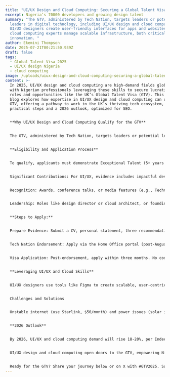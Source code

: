 ```yaml
---
title: "UI/UX Design and Cloud Computing: Securing a Global Talent Visa in 2025"
excerpt: Nigeria’s 70000 developers and growing design talent
summary: "The GTV, administered by Tech Nation, targets leaders or potential
  leaders in digital technology, including UI/UX design and cloud computing.
  UI/UX designers create user-friendly interfaces for apps and websites, while
  cloud computing experts manage scalable infrastructure, both critical to tech
  innovation. "
author: Ekemini Thompson
date: 2025-07-21T00:21:50.939Z
draft: false
tags:
  - Global Talent Visa 2025
  - UI/UX design Nigeria
  - cloud computing
image: /uploads/uiux-design-and-cloud-computing-securing-a-global-talent-visa-in-2025.jpg
content: >-
  In 2025, UI/UX design and cloud computing are high-demand fields globally,
  with Nigerian professionals leveraging these skills to secure lucrative remote
  roles and opportunities like the UK’s Global Talent Visa (GTV). This 500-word
  blog explores how expertise in UI/UX design and cloud computing can unlock the
  GTV, offering a pathway to work in the UK’s thriving tech ecosystem, with
  practical steps and a 2026 outlook, optimized for SEO.


  **Why UI/UX Design and Cloud Computing Qualify for the GTV**


  The GTV, administered by Tech Nation, targets leaders or potential leaders in digital technology, including UI/UX design and cloud computing. UI/UX designers create user-friendly interfaces for apps and websites, while cloud computing experts manage scalable infrastructure, both critical to tech innovation. Nigeria’s 70,000+ developers and growing design talent, per Jobberman, position professionals to meet GTV criteria. The visa’s appeal lies in its flexibility—no employer sponsorship, up to five years of UK residency, and family inclusion—making it ideal for Nigerians earning $2,000-$6,000/month remotely in UI/UX roles.


  **Eligibility and Application Process**


  To qualify, applicants must demonstrate Exceptional Talent (5+ years as a recognized leader) or Exceptional Promise (emerging talent with <5 years). UI/UX designers and cloud computing professionals can apply by showcasing:


  Significant Contributions: For UI/UX, evidence includes impactful designs for fintech apps like Opay or healthtech platforms, backed by user feedback or A/B testing results. For cloud computing, highlight deployments on AWS or Azure for startups, per Immigram.


  Recognition: Awards, conference talks, or media features (e.g., TechCabal articles) validate expertise. Cloud certifications like AWS Solutions Architect add weight.


  Leadership: Roles like design director or cloud architect, or founding a tech startup, strengthen cases, per Tech Nation.


  **Steps to Apply:**


  Prepare Evidence: Submit a CV, personal statement, three recommendation letters from industry leaders, and up to 10 documents (e.g., portfolio links, GitHub for cloud projects, or Figma designs). Nigerians can highlight local impact, like designing apps for Lagos startups.


  Tech Nation Endorsement: Apply via the Home Office portal (post-August 2024 process). Standard processing takes 8 weeks; fast-track, 3 weeks. Cost: £766 plus £1,035/year healthcare surcharge.


  Visa Application: Post-endorsement, apply within three months. No coding skills are needed for UI/UX, debunking myths that GTV is programmer-exclusive.


  **Leveraging UI/UX and Cloud Skills**


  UI/UX designers use tools like Figma to create scalable, user-centric apps, enhanced by cloud platforms like AWS for real-time collaboration and testing, per Ironhack. Cloud computing professionals deploy infrastructure for apps, boosting performance. Nigerians can showcase projects like optimizing Paystack’s UI or migrating local SMEs to Google Cloud. A strong portfolio on Dribbble or GitHub is key.


  Challenges and Solutions


  Unstable internet (use Starlink, $50/month) and power issues (solar inverters, ₦200,000) challenge remote work. Payment platforms like Astro Africa ensure dollar conversions. GTV rejections (30% rate) require balanced evidence, per Reddit.


  **2026 Outlook**


  By 2026, UI/UX and cloud computing demand will rise 18-20%, per Indeed, with Nigeria’s tech talent fueling global roles. GTV approvals may increase as Tech Nation streamlines processes.


  UI/UX design and cloud computing open doors to the GTV, empowering Nigerians to join the UK’s tech scene. Start building your portfolio today to seize this opportunity.


  Ready for the GTV? Share your journey below or on X with #GTV2025. Subscribe for visa and tech tips!
---
```

